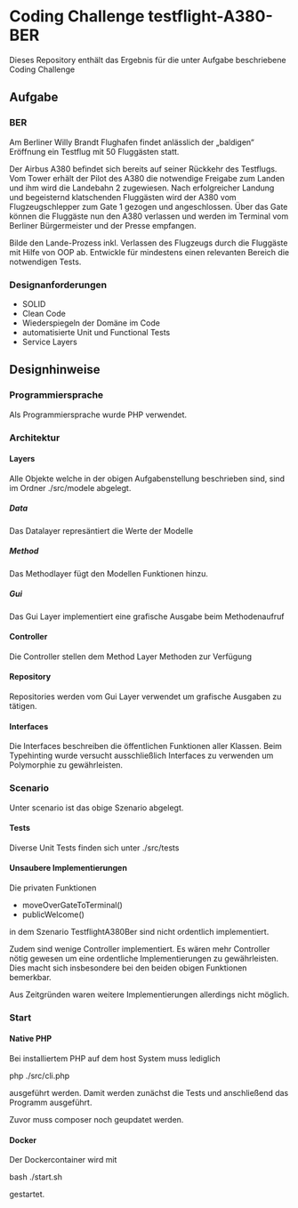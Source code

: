 # Coding Challenge testflight-A380-BER
Dieses Repository enthält das Ergebnis für die unter Aufgabe beschriebene Coding Challenge
## Aufgabe
### BER

Am Berliner Willy Brandt Flughafen findet anlässlich der „baldigen“ Eröffnung ein Testflug mit 50 Fluggästen statt.

Der Airbus A380 befindet sich bereits auf seiner Rückkehr des Testflugs.
Vom Tower erhält der Pilot des A380 die notwendige Freigabe zum Landen und ihm wird die Landebahn 2 zugewiesen.
Nach erfolgreicher Landung und begeisternd klatschenden Fluggästen wird der A380 vom Flugzeugschlepper zum Gate 1 gezogen und angeschlossen.
Über das Gate können die Fluggäste nun den A380 verlassen und werden im Terminal vom Berliner Bürgermeister und der Presse empfangen.

Bilde den Lande-Prozess inkl. Verlassen des Flugzeugs durch die Fluggäste mit Hilfe von OOP ab.
Entwickle für mindestens einen relevanten Bereich die notwendigen Tests.

### Designanforderungen
- SOLID
- Clean Code
- Wiederspiegeln der Domäne im Code
- automatisierte Unit und Functional Tests
- Service Layers

## Designhinweise

### Programmiersprache
Als Programmiersprache wurde PHP verwendet.

### Architektur
#### Layers
Alle Objekte welche in der obigen Aufgabenstellung beschrieben sind, sind im Ordner ./src/modele abgelegt.

##### Data
Das Datalayer represäntiert die Werte der Modelle

##### Method
Das Methodlayer fügt den Modellen Funktionen hinzu.

##### Gui
Das Gui Layer implementiert eine grafische Ausgabe beim Methodenaufruf

#### Controller
Die Controller stellen dem Method Layer Methoden zur Verfügung

#### Repository
Repositories werden vom Gui Layer verwendet um grafische Ausgaben zu tätigen.

#### Interfaces
Die Interfaces beschreiben die öffentlichen Funktionen aller Klassen. Beim Typehinting wurde versucht ausschließlich Interfaces zu verwenden um Polymorphie zu gewährleisten.

### Scenario
Unter scenario ist das obige Szenario abgelegt.

#### Tests
Diverse Unit Tests finden sich unter ./src/tests


#### Unsaubere Implementierungen
Die privaten Funktionen
- moveOverGateToTerminal()
- publicWelcome()

in dem Szenario TestflightA380Ber sind nicht ordentlich implementiert.

Zudem sind wenige Controller implementiert. Es wären mehr Controller nötig gewesen um eine ordentliche Implementierungen zu gewährleisten. Dies macht sich insbesondere bei den beiden obigen Funktionen bemerkbar.

Aus Zeitgründen waren weitere Implementierungen allerdings nicht möglich.


### Start
#### Native PHP
Bei installiertem PHP auf dem host System muss lediglich

php ./src/cli.php

ausgeführt werden. Damit werden zunächst die Tests und anschließend das Programm ausgeführt.

Zuvor muss composer noch geupdatet werden. 

#### Docker

Der Dockercontainer wird mit

bash ./start.sh

gestartet.
